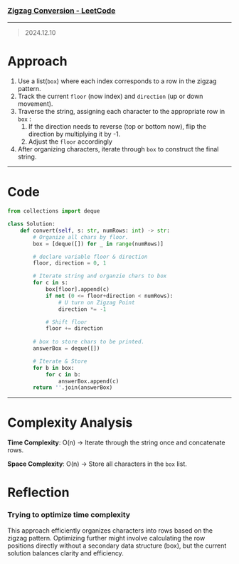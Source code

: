 ### [Zigzag Conversion - LeetCode](https://leetcode.com/problems/zigzag-conversion/)

---

> 2024.12.10
> 

# Approach

1. Use a list(`box`) where each index corresponds to a row in the zigzag pattern.
2. Track the current `floor` (now index) and `direction` (up or down movement).
3. Traverse the string, assigning each character to the appropriate row in `box` :
    1. If the direction needs to reverse (top or bottom now), flip the direction by multiplying it by -1.
    2. Adjust the `floor` accordingly
4. After organizing characters, iterate through `box` to construct the final string.

---

# Code

```python
from collections import deque

class Solution:
    def convert(self, s: str, numRows: int) -> str:
        # Organize all chars by floor.
        box = [deque([]) for _ in range(numRows)]

        # declare variable floor & direction
        floor, direction = 0, 1

        # Iterate string and organzie chars to box
        for c in s:
            box[floor].append(c)
            if not (0 <= floor+direction < numRows):
                # U turn on Zigzag Point
                direction *= -1

            # Shift floor
            floor += direction
        
        # box to store chars to be printed.
        answerBox = deque([])

        # Iterate & Store
        for b in box:
            for c in b:
                answerBox.append(c)
        return ''.join(answerBox)
```

---

# Complexity Analysis

**Time Complexity**: O(n) → Iterate through the string once and concatenate rows.

**Space Complexity**: O(n) → Store all characters in the `box` list.

# Reflection

### Trying to optimize time complexity

This approach efficiently organizes characters into rows based on the zigzag pattern. Optimizing further might involve calculating the row positions directly without a secondary data structure (box), but the current solution balances clarity and efficiency.